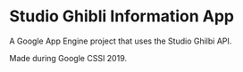 # Studio Ghibli Information App

A Google App Engine project that uses the Studio Ghilbi API.

Made during Google CSSI 2019.
